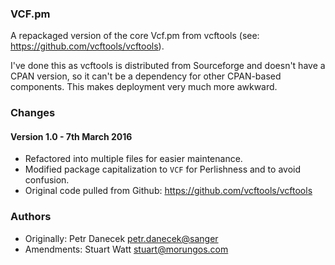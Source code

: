 ### VCF.pm

A repackaged version of the core Vcf.pm from vcftools (see: https://github.com/vcftools/vcftools).

I've done this as vcftools is distributed from Sourceforge and doesn't have a
CPAN version, so it can't be a dependency for other CPAN-based components. This makes deployment very much more awkward.

### Changes

#### Version 1.0 - 7th March 2016

 * Refactored into multiple files for easier maintenance.
 * Modified package capitalization to `VCF` for Perlishness and to avoid confusion. 
 * Original code pulled from Github: https://github.com/vcftools/vcftools

### Authors

 * Originally: Petr Danecek <petr.danecek@sanger>
 * Amendments: Stuart Watt <stuart@morungos.com>
